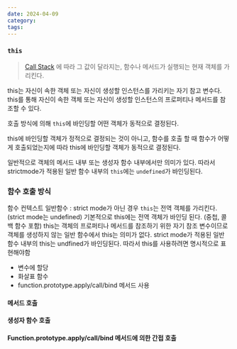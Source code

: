 ```yaml
---
date: 2024-04-09
category: 
tags:
---
```

### `this`
> [Call Stack](Call%20Stack.md) 에 따라 그 값이 달라지는, 함수나 메서드가 실행되는 현재 객체를 가리킨다.

this는 자신이 속한 객체 또는 자신이 생성할 인스턴스를 가리키는 자기 참고 변수다. this를 통해 자신이 속한 객체 또는 자신이 생성할 인스턴스의 프로퍼티나 메서드를 참조할 수 있다.

호출 방식에 의해 `this`에 바인딩할 어떤 객체가 동적으로 결정된다.

this에 바인딩할 객체가 정적으로 결정되는 것이 아니고, 함수를 호출 할 때 함수가 어떻게 호출되었는지에 따라 this에 바인딩할 객체가 동적으로 결정된다.

일반적으로 객체의 메서드 내부 또는 생성자 함수 내부에서만 의미가 있다.
따라서 strictmode가 적용된 일반 함수 내부의 `this`에는 `undefined`가 바인딩된다.

### 함수 호출 방식
함수 컨텍스트
일반함수 : strict mode가 아닌 경우 `this`는 전역 객체를 가리킨다. (strict mode는 undefined)
기본적으로 this에는 전역 객체가 바인딩 된다. (중첩, 콜백 함수 포함)
this는 객체의 프로퍼티나 메서드를 참조하기 위한 자기 참조 변수이므로 객체를 생성하지 않는 일반 함수에서 this는 의미가 없다. strict mode가 적용된 일반 함수 내부의 this는 undfined가 바인딩된다.
따라서 this를 사용하려면 명시적으로 표현해야함 
- 변수에 할당
- 화살표 함수
- function.prototype.apply/call/bind 메서드 사용
#### 메서드 호출

#### 생성자 함수 호출
#### Function.prototype.apply/call/bind 메서드에 의한 간접 호출
